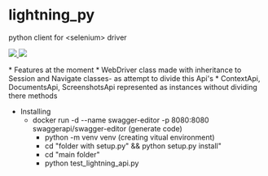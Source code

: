 
# lightning_py
python client for &lt;selenium> driver
<p align="left">
    <a href="https://www.python.org/" target="blank">
        <img src="https://img.shields.io/badge/Python-3776AB?style=for-the-badge&logo=python&logoColor=white" />
    </a>
    <a href="https://swagger.io/" target="blank">
        <img src="https://img.shields.io/badge/Swagger-23000.svg?style=for-the-badge&logo=swagger&logoColor=white"/>
    </a>
</p>
* Features at the moment
  * WebDriver class made with inheritance to Session and Navigate classes- as attempt to divide this Api's
  * ContextApi, DocumentsApi, ScreenshotsApi represented as instances without dividing there methods

* Installing
  * docker run -d --name swagger-editor -p 8080:8080 swaggerapi/swagger-editor (generate code)
    * python -m venv venv (creating vitual environment)
    * cd "folder with setup.py" && python setup.py install" 
    * cd "main folder"
    * python test_lightning_api.py